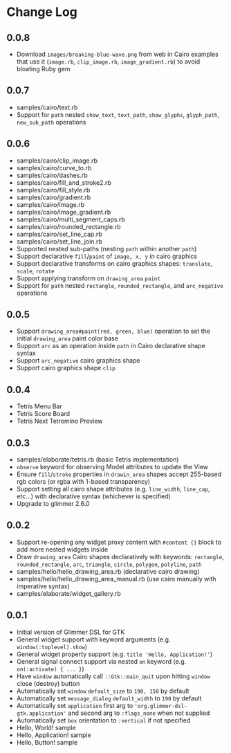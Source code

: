 # Change Log

## 0.0.8

- Download `images/breaking-blue-wave.png` from web in Cairo examples that use it (`image.rb`, `clip_image.rb`, `image_gradient.rb`) to avoid bloating Ruby gem

## 0.0.7

- samples/cairo/text.rb
- Support for `path` nested `show_text`, `text_path`, `show_glyphs`, `glyph_path`, `new_sub_path` operations

## 0.0.6

- samples/cairo/clip_image.rb
- samples/cairo/curve_to.rb
- samples/cairo/dashes.rb
- samples/cairo/fill_and_stroke2.rb
- samples/cairo/fill_style.rb
- samples/cairo/gradient.rb
- samples/cairo/image.rb
- samples/cairo/image_gradient.rb
- samples/cairo/multi_segment_caps.rb
- samples/cairo/rounded_rectangle.rb
- samples/cairo/set_line_cap.rb
- samples/cairo/set_line_join.rb
- Supported nested sub-paths (nesting `path` within another `path`)
- Support declarative `fill`/`paint` of `image, x, y` in cairo graphics
- Support declarative transforms on cairo graphics shapes: `translate`, `scale`, `rotate`
- Support applying transform on `drawing_area` `paint`
- Support for `path` nested `rectangle`, `rounded_rectangle`, and `arc_negative` operations

## 0.0.5

- Support `drawing_area#paint(red, green, blue)` operation to set the initial `drawing_area` paint color base
- Support `arc` as an operation inside `path` in Cairo declarative shape syntax
- Support `arc_negative` cairo graphics shape
- Support cairo graphics shape `clip`

## 0.0.4

- Tetris Menu Bar
- Tetris Score Board
- Tetris Next Tetromino Preview

## 0.0.3

- samples/elaborate/tetris.rb (basic Tetris implementation)
- `observe` keyword for observing Model attributes to update the View
- Ensure `fill`/`stroke` properties in `drawin_area` shapes accept 255-based rgb colors (or rgba with 1-based transparency)
- Support setting all cairo shape attributes (e.g. `line_width`, `line_cap`, etc...) with declarative syntax (whichever is specified)
- Upgrade to glimmer 2.6.0

## 0.0.2

- Support re-opening any widget proxy content with `#content {}` block to add more nested widgets inside
- Draw `drawing_area` Cairo shapes declaratively with keywords: `rectangle`, `rounded_rectangle`, `arc`, `triangle`, `circle`, `polygon`, `polyline`, `path`
- samples/hello/hello_drawing_area.rb (declarative cairo drawing)
- samples/hello/hello_drawing_area_manual.rb (use cairo manually with imperative syntax)
- samples/elaborate/widget_gallery.rb

## 0.0.1

- Initial version of Glimmer DSL for GTK
- General widget support with keyword arguments (e.g. `window(:toplevel).show`)
- General widget property support (e.g. `title 'Hello, Application!'`)
- General signal connect support via nested `on` keyword (e.g. `on(:activate) { ... }`)
- Have `window` automatically call `::Gtk::main_quit` upon hitting `window` close (destroy) button
- Automatically set `window` `default_size` to `190, 150` by default
- Automatically set `message_dialog` `default_width` to `190` by default
- Automatically set `application` first arg to `'org.glimmer-dsl-gtk.application'` and second arg to `:flags_none` when not supplied
- Automatically set `box` orientation to `:vertical` if not specified
- Hello, World! sample
- Hello, Application! sample
- Hello, Button! sample
